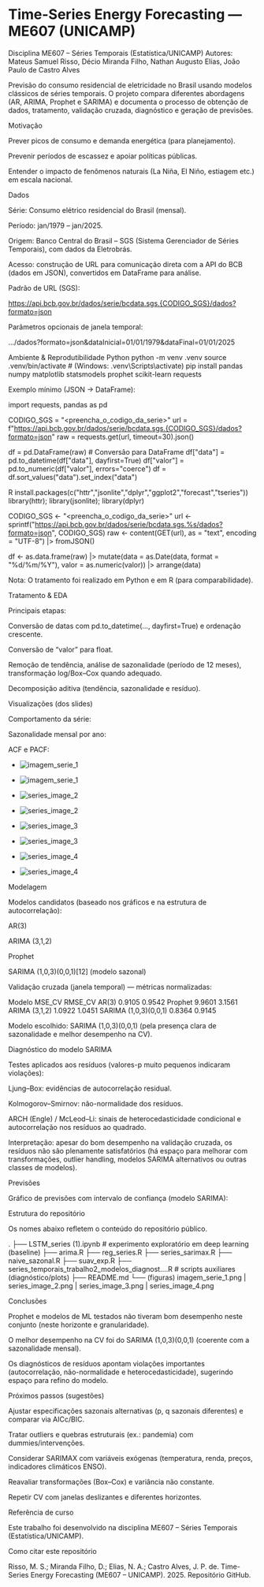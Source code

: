 

# Time-Series Energy Forecasting — ME607 (UNICAMP)

Disciplina ME607 – Séries Temporais (Estatística/UNICAMP)
Autores: Mateus Samuel Risso, Décio Miranda Filho, Nathan Augusto Elias, João Paulo de Castro Alves

Previsão do consumo residencial de eletricidade no Brasil usando modelos clássicos de séries temporais. O projeto compara diferentes abordagens (AR, ARIMA, Prophet e SARIMA) e documenta o processo de obtenção de dados, tratamento, validação cruzada, diagnóstico e geração de previsões.

Motivação

Prever picos de consumo e demanda energética (para planejamento).

Prevenir períodos de escassez e apoiar políticas públicas.

Entender o impacto de fenômenos naturais (La Niña, El Niño, estiagem etc.) em escala nacional.

Dados

Série: Consumo elétrico residencial do Brasil (mensal).

Período: jan/1979 – jan/2025.

Origem: Banco Central do Brasil – SGS (Sistema Gerenciador de Séries Temporais), com dados da Eletrobrás.

Acesso: construção de URL para comunicação direta com a API do BCB (dados em JSON), convertidos em DataFrame para análise.

Padrão de URL (SGS):

https://api.bcb.gov.br/dados/serie/bcdata.sgs.{CODIGO_SGS}/dados?formato=json


Parâmetros opcionais de janela temporal:

.../dados?formato=json&dataInicial=01/01/1979&dataFinal=01/01/2025

Ambiente & Reprodutibilidade
Python
python -m venv .venv
source .venv/bin/activate  # (Windows: .venv\Scripts\activate)
pip install pandas numpy matplotlib statsmodels prophet scikit-learn requests


Exemplo mínimo (JSON → DataFrame):

import requests, pandas as pd

CODIGO_SGS = "<preencha_o_codigo_da_serie>"
url = f"https://api.bcb.gov.br/dados/serie/bcdata.sgs.{CODIGO_SGS}/dados?formato=json"
raw = requests.get(url, timeout=30).json()

df = pd.DataFrame(raw)                 # Conversão para DataFrame
df["data"] = pd.to_datetime(df["data"], dayfirst=True)
df["valor"] = pd.to_numeric(df["valor"], errors="coerce")
df = df.sort_values("data").set_index("data")

R
install.packages(c("httr","jsonlite","dplyr","ggplot2","forecast","tseries"))
library(httr); library(jsonlite); library(dplyr)

CODIGO_SGS <- "<preencha_o_codigo_da_serie>"
url <- sprintf("https://api.bcb.gov.br/dados/serie/bcdata.sgs.%s/dados?formato=json", CODIGO_SGS)
raw <- content(GET(url), as = "text", encoding = "UTF-8") |> fromJSON()

df <- as.data.frame(raw) |>
  mutate(data = as.Date(data, format = "%d/%m/%Y"),
         valor = as.numeric(valor)) |>
  arrange(data)


Nota: O tratamento foi realizado em Python e em R (para comparabilidade).

Tratamento & EDA

Principais etapas:

Conversão de datas com pd.to_datetime(..., dayfirst=True) e ordenação crescente.

Conversão de “valor” para float.

Remoção de tendência, análise de sazonalidade (período de 12 meses), transformação log/Box–Cox quando adequado.

Decomposição aditiva (tendência, sazonalidade e resíduo).

Visualizações (dos slides)

Comportamento da série:


Sazonalidade mensal por ano:


ACF e PACF:


- ![imagem_serie_1](./imagem_serie_1.png)
+ ![imagem_serie_1](./series_image_1.jpeg)

- ![series_image_2](./series_image_2.png)
+ ![series_image_2](./series_image_2.jpeg)

- ![series_image_3](./series_image_3.png)
+ ![series_image_3](./series_image_3.jpeg)

- ![series_image_4](./series_image_4.png)
+ ![series_image_4](./series_image_4.jpeg)

Modelagem

Modelos candidatos (baseado nos gráficos e na estrutura de autocorrelação):

AR(3)

ARIMA (3,1,2)

Prophet

SARIMA (1,0,3)(0,0,1)[12] (modelo sazonal)

Validação cruzada (janela temporal) — métricas normalizadas:

Modelo	MSE_CV	RMSE_CV
AR(3)	0.9105	0.9542
Prophet	9.9601	3.1561
ARIMA (3,1,2)	1.0922	1.0451
SARIMA (1,0,3)(0,0,1)	0.8364	0.9145

Modelo escolhido: SARIMA (1,0,3)(0,0,1) (pela presença clara de sazonalidade e melhor desempenho na CV).

Diagnóstico do modelo SARIMA

Testes aplicados aos resíduos (valores-p muito pequenos indicaram violações):

Ljung–Box: evidências de autocorrelação residual.

Kolmogorov–Smirnov: não-normalidade dos resíduos.

ARCH (Engle) / McLeod–Li: sinais de heterocedasticidade condicional e autocorrelação nos resíduos ao quadrado.

Interpretação: apesar do bom desempenho na validação cruzada, os resíduos não são plenamente satisfatórios (há espaço para melhorar com transformações, outlier handling, modelos SARIMA alternativos ou outras classes de modelos).

Previsões

Gráfico de previsões com intervalo de confiança (modelo SARIMA):


Estrutura do repositório

Os nomes abaixo refletem o conteúdo do repositório público.

.
├── LSTM_series (1).ipynb          # experimento exploratório em deep learning (baseline)
├── arima.R
├── reg_series.R
├── series_sarimax.R
├── naive_sazonal.R
├── suav_exp.R
├── series_temporais_trabalho2_modelos_diagnost....R   # scripts auxiliares (diagnóstico/plots)
├── README.md
└── (figuras) imagem_serie_1.png | series_image_2.png | series_image_3.png | series_image_4.png

Conclusões

Prophet e modelos de ML testados não tiveram bom desempenho neste conjunto (neste horizonte e granularidade).

O melhor desempenho na CV foi do SARIMA (1,0,3)(0,0,1) (coerente com a sazonalidade mensal).

Os diagnósticos de resíduos apontam violações importantes (autocorrelação, não-normalidade e heterocedasticidade), sugerindo espaço para refino do modelo.

Próximos passos (sugestões)

Ajustar especificações sazonais alternativas (p, q sazonais diferentes) e comparar via AICc/BIC.

Tratar outliers e quebras estruturais (ex.: pandemia) com dummies/intervenções.

Considerar SARIMAX com variáveis exógenas (temperatura, renda, preços, indicadores climáticos ENSO).

Reavaliar transformações (Box–Cox) e variância não constante.

Repetir CV com janelas deslizantes e diferentes horizontes.

Referência de curso

Este trabalho foi desenvolvido na disciplina ME607 – Séries Temporais (Estatística/UNICAMP).

Como citar este repositório

Risso, M. S.; Miranda Filho, D.; Elias, N. A.; Castro Alves, J. P. de.
Time-Series Energy Forecasting (ME607 – UNICAMP). 2025. Repositório GitHub.
